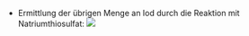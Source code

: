 - Ermittlung der übrigen Menge an Iod durch die Reaktion mit Natriumthiosulfat:
![](Pasted%20image%2020240703095300.png)
